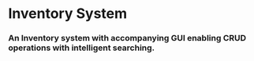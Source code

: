 # Inventory System
### An Inventory system with accompanying GUI enabling CRUD operations with intelligent searching.
